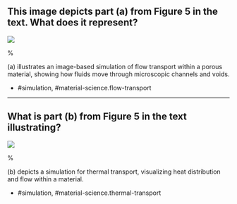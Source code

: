  
## This image depicts part (a) from Figure 5 in the text. What does it represent?

![](https://cdn.mathpix.com/cropped/2024_06_05_0d6b33a18daa3d6ea92cg-1.jpg?height=566&width=586&top_left_y=178&top_left_x=93)

%

(a) illustrates an image-based simulation of flow transport within a porous material, showing how fluids move through microscopic channels and voids.

- #simulation, #material-science.flow-transport

---

## What is part (b) from Figure 5 in the text illustrating?

![](https://cdn.mathpix.com/cropped/2024_06_05_0d6b33a18daa3d6ea92cg-1.jpg?height=567&width=499&top_left_y=149&top_left_x=675)

%

(b) depicts a simulation for thermal transport, visualizing heat distribution and flow within a material.

- #simulation, #material-science.thermal-transport